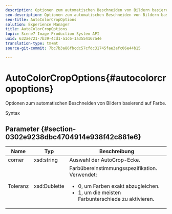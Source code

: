 ```yaml
---
description: Optionen zum automatischen Beschneiden von Bildern basierend auf Farbe.
seo-description: Optionen zum automatischen Beschneiden von Bildern basierend auf Farbe.
seo-title: AutoColorCropOptions
solution: Experience Manager
title: AutoColorCropOptions
topic: Scene7 Image Production System API
uuid: 632ae721-7b39-4cd1-a1c6-1a3554167a4e
translation-type: tm+mt
source-git-commit: 7bc7b3a86fbcdc57cfdc31745fae3afc06e44b15

---
```



# AutoColorCropOptions{#autocolorcropoptions}

Optionen zum automatischen Beschneiden von Bildern basierend auf Farbe.

Syntax

## Parameter {#section-0302e9238dbc4704914e938f42c881e6}

<table id="table_F6A0DBA37F704C2097C617A0A6767566"> 
 <thead> 
  <tr> 
   <th colname="col1" class="entry"> Name </th> 
   <th colname="col2" class="entry"> Typ </th> 
   <th colname="col3" class="entry"> Beschreibung </th> 
  </tr> 
 </thead>
 <tbody> 
  <tr> 
   <td colname="col1"> <span class="codeph"> <span class="varname"> corner</span></span> </td> 
   <td colname="col2"> <span class="codeph"> xsd:string</span> </td> 
   <td colname="col3"> Auswahl der AutoCrop-Ecke. </td> 
  </tr> 
  <tr> 
   <td colname="col1"> <span class="codeph"> <span class="varname"> Toleranz</span></span> </td> 
   <td colname="col2"> <span class="codeph"> xsd:Dublette</span> </td> 
   <td colname="col3">Farbübereinstimmungsspezifikation. Verwendet: 
    <ul id="ul_FE5423B857AE43FCBA7A9AEA76C754CC">
     <li id="li_01E3BD0AB8DA4C408B47CB02B269404A">0, um Farben exakt abzugleichen. </li>
     <li id="li_FCE21384265D4ECE9C0D785F1BB32C3A">1, um die meisten Farbunterschiede zu aktivieren. </li>
    </ul></td> 
  </tr> 
 </tbody> 
</table>


